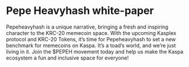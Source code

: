 # Pepe Heavyhash white-paper
Pepeheavyhash is a unique narrative, bringing a fresh and inspiring character to the KRC-20 memecoin space. With the upcoming Kasplex protocol and KRC-20 Tokens, it’s time for Pepeheavyhash to set a new benchmark for memecoins on Kaspa. 
It’s a toad’s world, and we’re just living in it. Join the $PEPEH movement today and help us make the Kaspa ecosystem a fun and inclusive space for everyone!
